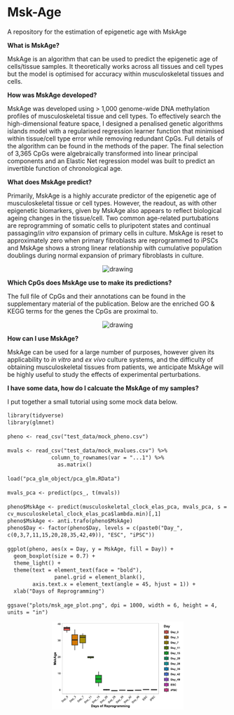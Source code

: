 # Msk-Age
A repository for the estimation of epigenetic age with MskAge




**What is MskAge?**

MskAge is an algorithm that can be used to predict the epigenetic age of cells/tissue samples. It theoretically works across all tissues and cell types but the model is optimised for accuracy within musculoskeletal tissues and cells.

**How was MskAge developed?**

MskAge was developed using > 1,000 genome-wide DNA methylation profiles of musculoskeletal tissue and cell types. To effectively search the high-dimensional feature space, I designed a penalised genetic algorithms islands model with a regularised regression learner function that minimised within tissue/cell type error while removing redundant CpGs. Full details of the algorithm can be found in the methods of the paper. The final selection of 3,365 CpGs were algebraically transformed into linear principal components and an Elastic Net regression model was built to predict an invertible function of chronological age. 

**What does MskAge predict?**

Primarily, MskAge is a highly accurate predictor of the epigenetic age of musculoskeletal tissue or cell types. However, the readout, as with other epigenetic biomarkers, given by MskAge also appears to reflect biological ageing changes in the tissue/cell. Two common age-related purtubations are reprogramming of somatic cells to pluripotent states and continual passaging/*in vitro* expansion of primary cells in culture. MskAge is reset to approximately zero when primary fibroblasts are reprogrammed to iPSCs and MskAge shows a strong linear relationship with cumulative population doublings during normal expansion of primary fibroblasts in culture.

<p align="center">
  <img src="https://github.com/Daniel-C-Green/Msk-Age/blob/main/plots/AgePerturbations.png" alt="drawing" width="500"/>
</p>

**Which CpGs does MskAge use to make its predictions?**

The full file of CpGs and their annotations can be found in the supplementary material of the publication. Below are the enriched GO & KEGG terms for the genes the CpGs are proximal to.

<p align="center">
  <img src="https://github.com/Daniel-C-Green/Msk-Age/blob/main/plots/Enrichment.png" alt="drawing" width="500"/>
</p>

**How can I use MskAge?**

MskAge can be used for a large number of purposes, however given its applicability to *in vitro* and *ex vivo* culture systems, and the difficulty of obtaining musculoskeletal tissues from patients, we anticipate MskAge will be highly useful to study the effects of experimental perturbations.


**I have some data, how do I calcuate the MskAge of my samples?**

I put together a small tutorial using some mock data below.

```{r}
library(tidyverse)
library(glmnet)

pheno <- read_csv("test_data/mock_pheno.csv")

mvals <- read_csv("test_data/mock_mvalues.csv") %>% 
              column_to_rownames(var = "...1") %>% 
                as.matrix()

load("pca_glm_object/pca_glm.RData")

mvals_pca <- predict(pcs_, t(mvals))

pheno$MskAge <- predict(musculoskeletal_clock_elas_pca, mvals_pca, s = cv_musculoskeletal_clock_elas_pca$lambda.min)[,1]
pheno$MskAge <- anti.trafo(pheno$MskAge)
pheno$Day <- factor(pheno$Day, levels = c(paste0("Day_", c(0,3,7,11,15,20,28,35,42,49)), "ESC", "iPSC"))

ggplot(pheno, aes(x = Day, y = MskAge, fill = Day)) + 
  geom_boxplot(size = 0.7) + 
  theme_light() + 
  theme(text = element_text(face = "bold"), 
               panel.grid = element_blank(),
        axis.text.x = element_text(angle = 45, hjust = 1)) +
  xlab("Days of Reprogramming")

ggsave("plots/msk_age_plot.png", dpi = 1000, width = 6, height = 4, units = "in")

```
<p align="center">
  <img src="https://github.com/Daniel-C-Green/Msk-Age/blob/main/plots/msk_age_plot.png" alt="drawing" width="300"/>
</p>
